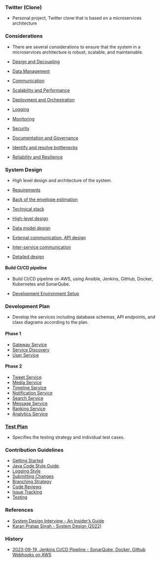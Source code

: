 ### Twitter (Clone)
- Personal project, Twitter clone that is based on a microservices architecture


### Considerations
- There are several considerations to ensure that the system in a microservices architecture is robust, scalable, and maintainable.

- [Design and Decoupling](docs/considerations/design-and-decoupling.md)
- [Data Management](docs/considerations/data-management.md)
- [Communication](docs/considerations/communications.md)
- [Scalability and Performance](docs/considerations/scalability.md)
- [Deployment and Orchestration](docs/considerations/deployment.md)
- [Logging](docs/considerations/logging.md)
- [Monitoring](docs/considerations/monitoring.md)
- [Security](docs/considerations/security.md)
- [Documentation and Governance](docs/considerations/documentation.md)
- [Identify and resolve bottlenecks](docs/considerations/bottlenecks.md)
- [Reliability and Resilience](docs/considerations/resilience.md)


### System Design
- High level design and architecture of the system.

- [Requirements](docs/system_design/requirement.md)
- [Back of the envelope estimation](docs/system_design/back-of-the-envelope-estimation.md)
- [Technical stack](docs/system_design/technical-stack.md)
- [High-level design](docs/system_design/high-level-design.md)
- [Data model design](docs/system_design/data-model.md)
- [External communication, API design](docs/system_design/api-design.md)
- [Inter-service communication](docs/system_design/inter-comm.md)
- [Detailed design](docs/system_design/detailed-design.md)


#### Build CI/CD pipeline
- Build CI/CD pipeline on AWS, using Ansible, Jenkins, GitHub, Docker, Kubernetes and SonarQube.

- [Development Environment Setup](docs/cicd/development-setup.md)


### Development Plan
- Develop the services including database schemas, API endpoints, and class diagrams according to the plan.


#### Phase 1
- [Gateway Service](docs/gateway-service.md)
- [Service Discovery](docs/service-discovery.md)
- [User Service](docs/user-service.md)


#### Phase 2
- [Tweet Service](docs/tweet-service.md)
- [Media Service](docs/media-service.md)
- [Timeline Service](docs/timeline-service.md)
- [Notification Service](docs/notification-service.md)
- [Search Service](docs/search-service.md)
- [Message Service](docs/message-service.md)
- [Ranking Service](docs/ranking-service.md)
- [Analytics Service](docs/analytic-service.md)


### [Test Plan](docs/test-plan.md)
- Specifies the testing strategy and individual test cases.


### Contribution Guidelines
- [Getting Started](docs/contribution/getting-started.md)
- [Java Code Style Guide](docs/contribution/java-code-style-guide.md).
- [Logging Style](docs/contribution/logging-style.md)
- [Submitting Changes](docs/contribution/submitting-changes.md)
- [Branching Strategy](docs/contribution/branching-strategy.md)
- [Code Reviews](docs/contribution/code-reviews.md)
- [Issue Tracking](docs/contribution/issue-tracking.md)
- [Testing](docs/contribution/testing.md)


### References
- [System Design Interview - An Insider’s Guide](https://www.amazon.ca/System-Design-Interview-insiders-Second/dp/B08CMF2CQF)
- [Karan Pratap Singh - System Design (2022)](https://www.karanpratapsingh.com/courses/system-design/twitter)


### History
- [2023-09-19, Jenkins CI/CD Pipeline - SonarQube, Docker, Github Webhooks on AWS](docs/history/2023-09-19.md)

